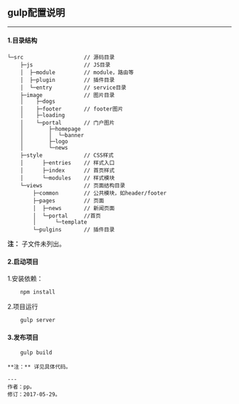 ## gulp配置说明
---

#### 1.目录结构
```
└─src    				// 源码目录
    ├─js  				// JS目录
    │  ├─module			// module，路由等
    │  ├─plugin			// 插件目录			
    │  └─entry			// service目录
    ├─image				// 图片目录
    │    ├─dogs
    │    ├─footer 		// footer图片
    │    ├─loading
    │    └─portal		// 门户图片
    │        ├─homepage
    │        │  └─banner
    │        ├─logo
    │        └─news
    ├─style 			// CSS样式
    │      ├─entries	// 样式入口
    │      ├─index		// 首页样式
    │      └─modules	// 样式模块
    └─views				// 页面结构目录
        ├─common		// 公共模块，如header/footer
        ├─pages			// 页面
        │  ├─news		// 新闻页面
        │  └─portal		//首页
        │      └─template
        └─pulgins		// 插件目录
```
**注：** 子文件未列出。

#### 2.启动项目

1.安装依赖：
```bash
	npm install
```

2.项目运行
```bash
	gulp server
```

#### 3.发布项目
```bash
	gulp build
```

```
**注：** 详见具体代码。

---
作者：pp。
修订：2017-05-29。